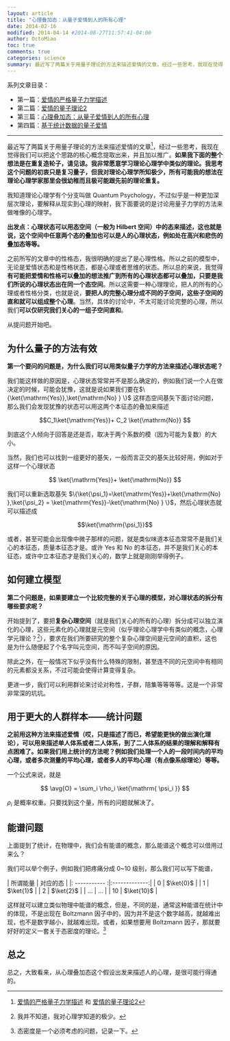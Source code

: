 ```yaml
---
layout: article
title: "心理叠加态：从量子爱情到人的所有心理"
date: 2014-02-16
modified: 2014-04-14 #2014-08-27T11:57:41-04:00
author: OctoMiao
toc: true
comments: true
categories: science
summary: 最近写了两篇关于用量子理论的方法来描述爱情的文章，经过一些思考，我现在觉得我们可以把这个思路的核心概念提取出来，并且加以推广。
---
```







系列文章目录：

* 第一篇：[爱情的严格量子力学描述](/science/quantum-love/)
* 第二篇：[爱情的量子理论2](/science/quantum-love-2/)
* 第三篇：[心理叠加态：从量子爱情到人的所有心理](/science/from-quantum-love-to-quantum-psychology/)
* 第四篇：[基于统计数据的量子爱情](/science/quantum-psychology-cognition-and-statistics/)



-----

最近写了两篇关于用量子理论的方法来描述爱情的文章[^0]，经过一些思考，我现在觉得我们可以把这个思路的核心概念提取出来，并且加以推广。**如果我下面的整个想法是在重复造轮子，请见谅。我非常愿意学习理论心理学中类似的理论。我思考这个问题的初衷只是复习量子，但我对理论心理学所知极少，所有可能我的想法在理论心理学家那里会很幼稚而且极可能跟先前的理论重复。**


我知道理论心理学有个分支叫做 Quantum Psychology，不过似乎是一种更加深层次理论，要解释从现实到心理的映射，我下面要说的是讨论用量子力学的方法来做唯像的心理学。

**出发点：心理状态可以用态空间（一般为 Hilbert 空间）中的态来描述，这也就是说，这个空间中任意两个态的叠加也可以是人的心理状态，例如处在高兴和悲伤的叠加态等等。**

之前所写的文章中的性格态，我很明确的提出了是心理性格。所以之前的模型中，无论是爱情状态和是性格状态，都是心理或者思维的状态。所以总的来说，我觉得**有可能把爱情和性格可以叠加的想法推广到所有的心理状态都可以叠加，只要是我们所说的心理状态出在同一个态空间**。所以这需要一种心理理论，把人的所有的心理或者性格分类，也就是说，**要把人的完整心理分成不同的子空间，这些子空间的直和就可以组成整个心理**。当然，具体的讨论中，不太可能讨论完整的心理，所以我们**可以仅研究我们关心的一组子空间直和**。

从提问题开始吧。

## 为什么量子的方法有效

**第一个要问的问题是，为什么我们可以用类似量子力学的方法来描述心理状态呢？**

我们能这样做的原因是，心理状态常常并不是那么确定的，例如我们说一个人在做决定的时候，可能会犹豫，这就是说如果我们要在$\{\ket{\mathrm{Yes}},\ket{\mathrm{No} } \}$ 这样态空间基矢下面讨论问题，那么我们会发现犹豫的状态可以用这两个本征态的叠加来描述

$$C_1\ket{\mathrm{Yes}}+ C_2 \ket{\mathrm{No}}  $$

到底这个人倾向于回答是还是否，取决于两个系数的模（因为可能为复数）的大小。

当然，我们也可以找到一组更好的基矢，一般而言正交的基矢比较好用，例如对于这样一个心理状态

$$ \ket{\mathrm{Yes}}+ \ket{\mathrm{No}}  $$

我们可以重新选取基矢 $\{\ket{\psi_1}=\ket{\mathrm{Yes}}+\ket{\mathrm{No} },\ket{\psi_2} = \ket{\mathrm{Yes}}-\ket{\mathrm{No} } \}$，然后心理状态就可以描述成

$$\ket{\mathrm{\psi_1}}$$

或者，甚至可能会出现像中微子那样的问题，就是类似味道本征态常常不是我们关心的本征态，质量本征态才是。或许 Yes 和 No 的本征态，并不是我们关心的本征态，或许中立本征态才是我们关心的，数学上就是刚刚举得例子。


## 如何建立模型

**第二个问题是，如果要建立一个比较完整的关于心理的模型，对心理状态的拆分有哪些要求呢？**

开始提到了，要把**复杂心理空间**（就是我们关心的所有的心理）拆分成可以独立演化的心理，这些元素化的心理就是元空间（似乎理论心理学中有类似的概念，心理学元理论？[^1]），要求在我们所要研究的整个复杂心理空间是元空间的直积，这也是为什么随便起了个名字叫元空间，而不叫子空间的原因。

除此之外，在一般情况下似乎没有什么特殊的限制，甚至连不同的元空间中有相同的元素都没关系，不过可能会使得计算变得复杂。

更进一步，我们可以利用群论来讨论对称性，子群，陪集等等等等。这是一个非常非常深的坑坑。



## 用于更大的人群样本——统计问题

**之前用这种方法来描述爱情（哎，只是描述了而已，希望能更快的做出演化理论），可以用来描述单人体系或者二人体系，到了二人体系的结果的理解和解释有点困难了。如果我们用上统计的方法呢？例如我们处理一个人的一段时间内的平均心理，或者多次测量的平均心理，或者多人的平均心理（有点像系综理论）等等。**

一个公式来说，就是

$$ \avg{O} = \sum_i \rho_i \ket{\mathrm{ \psi_i }} $$

$\rho_i$ 是概率权重。只要找到这个量，所有的问题就解决了。


## 能谱问题

上面提到了统计，在物理中，我们会有能谱的概念，那么能谱这个概念可以借用过来么？

我们可以举个例子，例如我们把疼痛分成 0~10 级别，那么我们可以写下能谱，

| 所谓能量        |  对应的态      | 
|: ----------- :|:-------------:|
|  0      | $\ket{0}$ |
|  1      | $\ket{1}$ |
|  2      | $\ket{2}$ |
|  ...      | ... |
|  10      | $\ket{10}$ |

这样就可以建立类似物理中能谱的概念，但是，不同的是，通常这种能谱在统计中的体现，不是出现在 Boltzmann 因子中的，因为并不是这个数字越高，就越难出现，也不是数字越小，就越难出现。或者，如果想要用 Boltzmann 因子，那就要好好的定义一套关于态密度的理论。[^2]



## 总之

总之，大致看来，从心理叠加态这个假设出发来描述人的心理，是很可能行得通的。



[^0]:  [爱情的严格量子力学描述](/science/quantum-love/) 和 [爱情的量子理论2](/science/quantum-love-2/)
[^1]:  我并不知道，我对心理学知道的极少。
[^2]:  态密度是一个必须考虑的问题，记录一下。